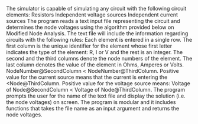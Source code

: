 The simulator is capable of simulating any circuit with the following circuit elements:
	Resistors
	Independent voltage sources
	Independent current sources
The program reads a text input file representing the circuit and determines the node voltages using the algorithm provided below on Modified Node Analysis.
The text file will include the information regarding circuits with the following rules:
	Each element is entered in a single row.
	The first column is the unique identifier for the element whose first letter indicates the type of the element: R, I or V and the rest is an integer. The second and the third columns denote the node numbers of the element. The last column denotes the value of the element in Ohms, Amperes or Volts. 
	NodeNumber@SecondColumn < NodeNumber@ThirdColumn.
Positive value for the current source means that the current is entering the <Node@ThirdColumn.
Positive value for the voltage source means: 
Voltage of Node@SecondColumn < Voltage of Node@ThirdColumn.
	The program prompts the user for the name of the text file and display the solution (i.e. the node voltages) on screen. The program is  modular and it includes functions that takes the file name as an input argument and returns the node voltages.
